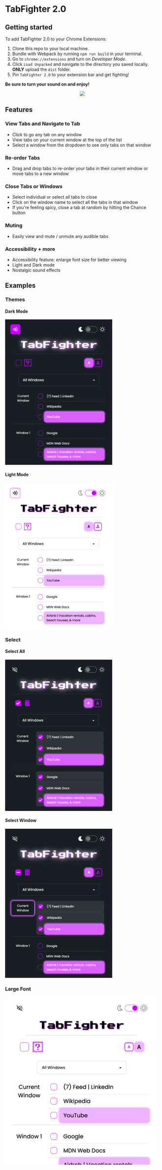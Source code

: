 # TabFighter 2.0

## Getting started
To add TabFighter 2.0 to your Chrome Extensions:

1. Clone this repo to your local machine.
2. Bundle with Webpack by running `npm run build` in your terminal.
3. Go to `chrome://extensions` and turn on _Developer Mode_.
4. Click `Load Unpacked` and navigate to the directory you saved locally. __ONLY__ upload the `dist` folder.
5. Pin `TabFighter 2.0` to your extension bar and get fighting!

__Be sure to turn your sound on and enjoy!__

<p align="center">
  <img src="./app/static/tabfighter.png" />
</p>

## Features
### View Tabs and Navigate to Tab
- Click to go any tab on any window
- View tabs on your current window at the top of the list
- Select a window from the dropdown to see only tabs on that window
### Re-order Tabs
- Drag and drop tabs to re-order your tabs in their current window or move tabs to a new window
### Close Tabs or Windows
- Select individual or select all tabs to close
- Click on the window name to select all the tabs in that window
- If you're feeling spicy, close a tab at random by hitting the Chance button
### Muting
- Easily view and mute / unmute any audible tabs
### Accessibility + more
- Accessibility feature: enlarge font size for better viewing
- Light and Dark mode
- Nostalgic sound effects

## Examples
### Themes
#### Dark Mode
![Dark Mode](./assets/DarkMode.png)
#### Light Mode
![Light Mode](./assets/LightMode.png)
### Select
#### Select All
![SelectAll](./assets/SelectAll.png)
#### Select Window
![SelectWindow](./assets/SelectWindow.png)
### Large Font
![Large Font](./assets/LargeFont.png)